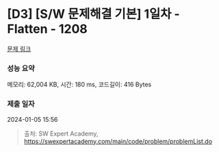 # [D3] [S/W 문제해결 기본] 1일차 - Flatten - 1208 

[문제 링크](https://swexpertacademy.com/main/code/problem/problemDetail.do?contestProbId=AV139KOaABgCFAYh) 

### 성능 요약

메모리: 62,004 KB, 시간: 180 ms, 코드길이: 416 Bytes

### 제출 일자

2024-01-05 15:56



> 출처: SW Expert Academy, https://swexpertacademy.com/main/code/problem/problemList.do